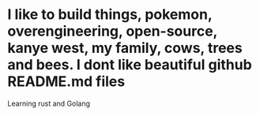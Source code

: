 # I like to build things, pokemon, overengineering, open-source, kanye west, my family, cows, trees and bees. I dont like beautiful github README.md files  
Learning rust and Golang
